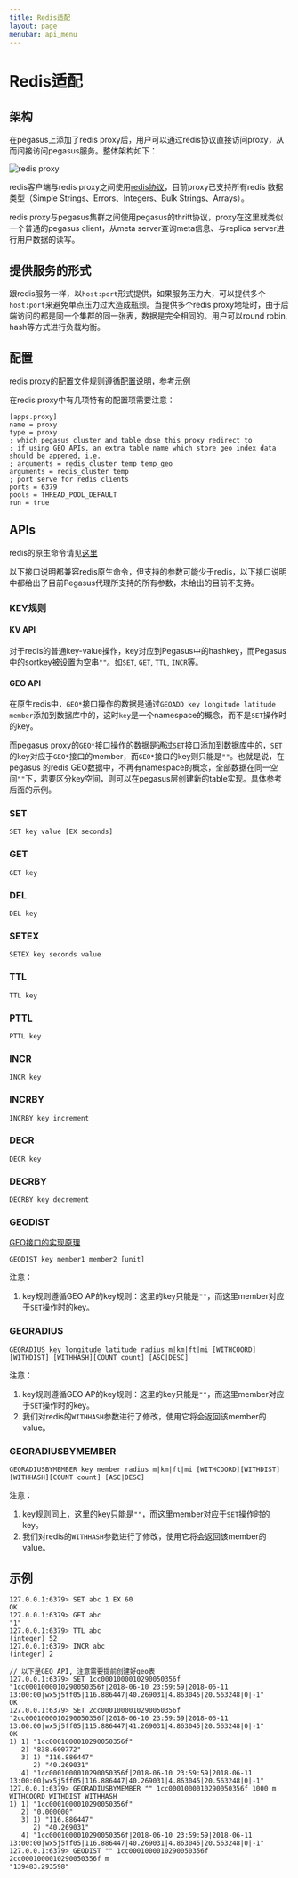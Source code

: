 ```yaml
---
title: Redis适配
layout: page
menubar: api_menu
---
```


# Redis适配

## 架构

在pegasus上添加了redis proxy后，用户可以通过redis协议直接访问proxy，从而间接访问pegasus服务。整体架构如下：

![redis proxy](https://github.com/acelyc111/pegasus/blob/a988aca5f525411fbc04f931e4a71e4207593ba2/docs/media-img/redis_proxy_arch.png)

redis客户端与redis proxy之间使用[redis协议](https://redis.io/topics/protocol)，目前proxy已支持所有redis 数据类型（Simple Strings、Errors、Integers、Bulk Strings、Arrays）。

redis proxy与pegasus集群之间使用pegasus的thrift协议，proxy在这里就类似一个普通的pegasus client，从meta server查询meta信息、与replica server进行用户数据的读写。

## 提供服务的形式

跟redis服务一样，以``host:port``形式提供，如果服务压力大，可以提供多个``host:port``来避免单点压力过大造成瓶颈。当提供多个redis proxy地址时，由于后端访问的都是同一个集群的同一张表，数据是完全相同的。用户可以round robin, hash等方式进行负载均衡。

## 配置

redis proxy的配置文件规则遵循[配置说明](https://github.com/XiaoMi/pegasus/wiki/%E9%85%8D%E7%BD%AE%E8%AF%B4%E6%98%8E)，参考[示例](https://github.com/XiaoMi/pegasus/blob/master/src/geo/bench/config.ini)

在redis proxy中有几项特有的配置项需要注意：

```
[apps.proxy]
name = proxy
type = proxy
; which pegasus cluster and table dose this proxy redirect to
; if using GEO APIs, an extra table name which store geo index data should be appened, i.e.
; arguments = redis_cluster temp temp_geo
arguments = redis_cluster temp
; port serve for redis clients
ports = 6379
pools = THREAD_POOL_DEFAULT
run = true
```

## APIs

redis的原生命令请见[这里](https://redis.io/commands) 

以下接口说明都兼容redis原生命令，但支持的参数可能少于redis，以下接口说明中都给出了目前Pegasus代理所支持的所有参数，未给出的目前不支持。

### KEY规则

#### KV API

对于redis的普通key-value操作，key对应到Pegasus中的hashkey，而Pegasus中的sortkey被设置为空串``""``。如`SET`,  `GET`, `TTL`, `INCR`等。

#### GEO API

在原生redis中，`GEO*`接口操作的数据是通过`GEOADD key longitude latitude member`添加到数据库中的，这时`key`是一个namespace的概念，而不是`SET`操作时的key。

而pegasus proxy的`GEO*`接口操作的数据是通过`SET`接口添加到数据库中的，`SET`的key对应于`GEO*`接口的member，而`GEO*`接口的key则只能是``""``。也就是说，在pegasus 的redis GEO数据中，不再有namespace的概念，全部数据在同一空间`""`下，若要区分key空间，则可以在pegasus层创建新的table实现。具体参考后面的示例。

### SET

```
SET key value [EX seconds]
```

### GET

```
GET key
```

### DEL

```
DEL key
```

### SETEX

```
SETEX key seconds value
```

### TTL

```
TTL key
```

### PTTL

```
PTTL key
```

### INCR

```
INCR key
```

### INCRBY

```
INCRBY key increment
```

### DECR

```
DECR key
```

### DECRBY

```
DECRBY key decrement
```

### GEODIST

[GEO接口的实现原理](https://github.com/XiaoMi/pegasus/wiki/GEO%E6%94%AF%E6%8C%81)

```
GEODIST key member1 member2 [unit]
```

注意：  

1. key规则遵循GEO AP的key规则：这里的key只能是``""``，而这里member对应于`SET`操作时的key。

### GEORADIUS

```
GEORADIUS key longitude latitude radius m|km|ft|mi [WITHCOORD][WITHDIST] [WITHHASH][COUNT count] [ASC|DESC]
```

注意：  
1. key规则遵循GEO AP的key规则：这里的key只能是``""``，而这里member对应于`SET`操作时的key。  
2. 我们对redis的``WITHHASH``参数进行了修改，使用它将会返回该member的value。

### GEORADIUSBYMEMBER

```
GEORADIUSBYMEMBER key member radius m|km|ft|mi [WITHCOORD][WITHDIST] [WITHHASH][COUNT count] [ASC|DESC]
```

注意：  
1. key规则同上，这里的key只能是``""``，而这里member对应于`SET`操作时的key。  
2. 我们对redis的``WITHHASH``参数进行了修改，使用它将会返回该member的value。

## 示例

```
127.0.0.1:6379> SET abc 1 EX 60
OK
127.0.0.1:6379> GET abc
"1"
127.0.0.1:6379> TTL abc
(integer) 52
127.0.0.1:6379> INCR abc
(integer) 2

// 以下是GEO API, 注意需要提前创建好geo表
127.0.0.1:6379> SET 1cc0001000010290050356f "1cc0001000010290050356f|2018-06-10 23:59:59|2018-06-11 13:00:00|wx5j5ff05|116.886447|40.269031|4.863045|20.563248|0|-1"
OK
127.0.0.1:6379> SET 2cc0001000010290050356f "2cc0001000010290050356f|2018-06-10 23:59:59|2018-06-11 13:00:00|wx5j5ff05|115.886447|41.269031|4.863045|20.563248|0|-1"
OK
1) 1) "1cc0001000010290050356f"
   2) "838.600772"
   3) 1) "116.886447"
      2) "40.269031"
   4) "1cc0001000010290050356f|2018-06-10 23:59:59|2018-06-11 13:00:00|wx5j5ff05|116.886447|40.269031|4.863045|20.563248|0|-1"
127.0.0.1:6379> GEORADIUSBYMEMBER "" 1cc0001000010290050356f 1000 m WITHCOORD WITHDIST WITHHASH
1) 1) "1cc0001000010290050356f"
   2) "0.000000"
   3) 1) "116.886447"
      2) "40.269031"
   4) "1cc0001000010290050356f|2018-06-10 23:59:59|2018-06-11 13:00:00|wx5j5ff05|116.886447|40.269031|4.863045|20.563248|0|-1"
127.0.0.1:6379> GEODIST "" 1cc0001000010290050356f 2cc0001000010290050356f m
"139483.293598"
```